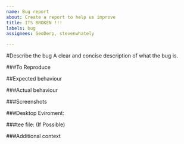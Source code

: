 ```yaml
---
name: Bug report
about: Create a report to help us improve
title: ITS BROKEN !!!
labels: bug
assignees: GeoDerp, stevenwhately

---
```


<!-- 
***Before you submit the bug, make sure your using the latest commit, as well as read the Readme.md and the ThingsToDo.md to see if something related to your issue isn't already written*** 
-->

#Describe the bug
A clear and concise description of what the bug is.

###To Reproduce
<!-- Steps to reproduce the behaviour:  
Example: initial commands before running install script, or the steps before error/bug if done manually
-->

##Expected behaviour
<!-- A clear and concise description of what you expected to happen.  -->

###Actual behaviour
<!-- A clear and concise description of what actually happened.  -->

###Screenshots
<!--
![Alt Text](url)
If applicable, add screenshots to help explain your problem.
  -->

###Desktop Eviroment:
<!-- Example: Fedora 29 Workshop, Use: ```cat /etc/fedora-release``` or ```cat /etc/issue; uname -r; env | grep -e SESSION_TYPE -e DESKTOP; qmake-qt5 -v``` for help -->

###tee file: (If Possible)
<!-- Output of ``` ./FedoraSwayInstallScript | tee error.txt ``` 
Then past the last few lines of text (or ones that highlight any errors or could be related to).
Alternatively you could post on something like pastbin and link by:  ```(tee)[url here]```
-->

###Additional context
<!-- Add any other context about the problem here.-->
